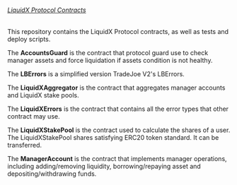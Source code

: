 ###### [LiquidX Protocol Contracts](https://github.com/hyahhhhjj/LiquidXContracts/tree/master)

This repository contains the LiquidX Protocol contracts, as well as tests and deploy scripts.

The **AccountsGuard** is the contract that protocol guard use to check manager assets and force liquidation if assets condition is not healthy.

The **LBErrors** is a simplified version TradeJoe V2's LBErrors.

The **LiquidXAggregator** is the contract that aggregates manager accounts and LiquidX stake pools.

The **LiquidXErrors** is the contract that contains all the error types that other contract may use.

The **LiquidXStakePool** is the contract used to calculate the shares of a user. The LiquidXStakePool shares satisfying ERC20 token standard. It can be transferred.

The **ManagerAccount** is the contract that implements manager operations, including adding/removing liquidity, borrowing/repaying asset and depositing/withdrawing funds.
